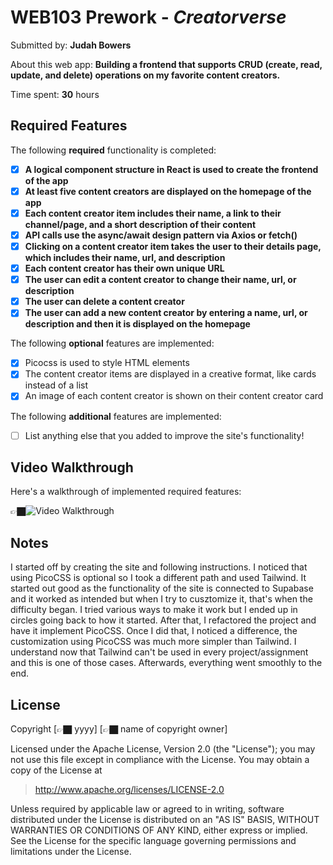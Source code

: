 # WEB103 Prework - *Creatorverse*

Submitted by: **Judah Bowers**

About this web app: **Building a frontend that supports CRUD (create, read, update, and delete) operations on my favorite content creators.**

Time spent: **30** hours

## Required Features

The following **required** functionality is completed:

- [x] **A logical component structure in React is used to create the frontend of the app**
- [x] **At least five content creators are displayed on the homepage of the app**
- [x] **Each content creator item includes their name, a link to their channel/page, and a short description of their content**
- [x] **API calls use the async/await design pattern via Axios or fetch()**
- [x] **Clicking on a content creator item takes the user to their details page, which includes their name, url, and description**
- [x] **Each content creator has their own unique URL**
- [x] **The user can edit a content creator to change their name, url, or description**
- [x] **The user can delete a content creator**
- [x] **The user can add a new content creator by entering a name, url, or description and then it is displayed on the homepage**

The following **optional** features are implemented:

- [x] Picocss is used to style HTML elements
- [x] The content creator items are displayed in a creative format, like cards instead of a list
- [x] An image of each content creator is shown on their content creator card

The following **additional** features are implemented:

* [ ] List anything else that you added to improve the site's functionality!

## Video Walkthrough

Here's a walkthrough of implemented required features:

👉🏿<img src='/Creatorverse.gif' title='Creatorverse Walkthrough' width='' alt='Video Walkthrough' />

## Notes

I started off by creating the site and following instructions. I noticed that using PicoCSS is optional so I took a different path and used Tailwind. It started out good as the functionality of the site is connected to Supabase and it worked as intended but when I try to cusztomize it, that's when the difficulty began. I tried various ways to make it work but I ended up in circles going back to how it started. After that, I refactored the project and have it implement PicoCSS. Once I did that, I noticed a difference, the customization using PicoCSS was much more simpler than Tailwind. I understand now that Tailwind can't be used in every project/assignment and this is one of those cases. Afterwards, everything went smoothly to the end. 

## License

Copyright [👉🏿 yyyy] [👉🏿 name of copyright owner]

Licensed under the Apache License, Version 2.0 (the "License"); you may not use this file except in compliance with the License. You may obtain a copy of the License at

> http://www.apache.org/licenses/LICENSE-2.0

Unless required by applicable law or agreed to in writing, software distributed under the License is distributed on an "AS IS" BASIS, WITHOUT WARRANTIES OR CONDITIONS OF ANY KIND, either express or implied. See the License for the specific language governing permissions and limitations under the License.
